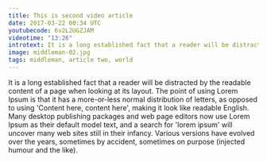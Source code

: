 ```yaml
---
title: This is second video article
date: 2017-03-22 00:34 UTC
youtubecode: 6v2L2UGZJAM
videotime: "13:26"
introtext: It is a long established fact that a reader will be distracted by the readable content of a page when looking at its layout.
image: middleman-02.jpg
tags: middleman, article two, world
---
```



It is a long established fact that a reader will be distracted by the readable content of a page when looking at its layout. The point of using Lorem Ipsum is that it has a more-or-less normal distribution of letters, as opposed to using 'Content here, content here', making it look like readable English. Many desktop publishing packages and web page editors now use Lorem Ipsum as their default model text, and a search for 'lorem ipsum' will uncover many web sites still in their infancy. Various versions have evolved over the years, sometimes by accident, sometimes on purpose (injected humour and the like).
